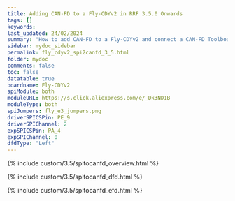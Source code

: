 ```yaml
---
title: Adding CAN-FD to a Fly-CDYv2 in RRF 3.5.0 Onwards
tags: []
keywords: 
last_updated: 24/02/2024
summary: "How to add CAN-FD to a Fly-CDYv2 and connect a CAN-FD Toolboard"
sidebar: mydoc_sidebar
permalink: fly_cdyv2_spi2canfd_3_5.html
folder: mydoc
comments: false
toc: false
datatable: true
boardname: Fly-CDYv2
spiModule: both
moduleURL: https://s.click.aliexpress.com/e/_Dk3ND1B
moduleType: both
spiJumpers: fly_e3_jumpers.png
driverSPICSPin: PE_9
driverSPIChannel: 2
expSPICSPin: PA_4
expSPIChannel: 0
dfdType: "Left"
---
```


{% include custom/3.5/spitocanfd_overview.html %}

{% include custom/3.5/spitocanfd_dfd.html %}

{% include custom/3.5/spitocanfd_efd.html %}
